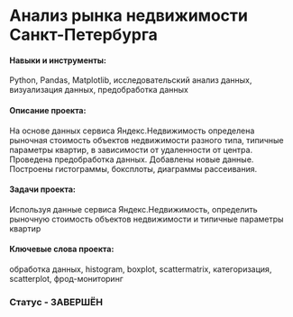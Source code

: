 # Анализ рынка недвижимости Санкт-Петербурга

#### Навыки и инструменты: 
Python, Pandas, Matplotlib, исследовательский анализ данных, визуализация данных, предобработка данных
#### Описание проекта:
На основе данных сервиса Яндекс.Недвижимость определена рыночная стоимость
объектов недвижимости разного типа, типичные параметры квартир, в зависимости от
удаленности от центра. Проведена предобработка данных. Добавлены новые данные.
Построены гистограммы, боксплоты, диаграммы рассеивания.
#### Задачи проекта: 
Используя данные сервиса Яндекс.Недвижимость, определить рыночную стоимость объектов недвижимости и типичные параметры квартир
#### Ключевые слова проекта:
обработка данных, histogram, boxplot, scattermatrix,
категоризация, scatterplot,  фрод-мониторинг

### Статус - ЗАВЕРШЁН

